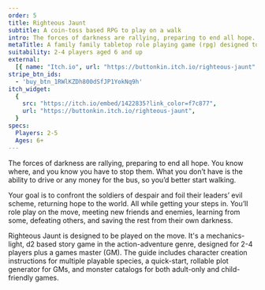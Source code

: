 ```yaml
---
order: 5
title: Righteous Jaunt
subtitle: A coin-toss based RPG to play on a walk
intro: The forces of darkness are rallying, preparing to end all hope. You know where, and you know you have to stop them. What you don’t have is the ability to drive or money for the bus, so you’d better start walking.
metaTitle: A family family tabletop role playing game (rpg) designed to be played by walking
suitability: 2-4 players aged 6 and up
external:
  [{ name: "Itch.io", url: "https://buttonkin.itch.io/righteous-jaunt" }]
stripe_btn_ids:
  - 'buy_btn_1RWlKZDh800dSfJP1YokNq9h'
itch_widget:
  {
    src: "https://itch.io/embed/1422835?link_color=f7c877",
    url: "https://buttonkin.itch.io/righteous-jaunt",
  }
specs:
  Players: 2-5
  Ages: 6+
---
```


<p>
    The forces of darkness are rallying, preparing to end all hope. You know where, and you know you have to stop them. What you don’t have is the ability to drive or any money for the bus, so you’d better start walking.
</p>
<p>
    Your goal is to confront the soldiers of despair and foil their leaders’ evil scheme, returning hope to the world. All while getting your steps in. You’ll role play on the move, meeting new friends and enemies, learning from some, defeating others, and saving the rest from their own darkness.
</p>
<p>
    Righteous Jaunt is designed to be played on the move. It's a mechanics-light, d2 based story game in the action-adventure genre, designed for 2-4 players plus a games master (GM). The guide includes character creation instructions for multiple playable species, a quick-start, rollable plot generator for GMs, and monster catalogs for both adult-only and child-friendly games.
</p>
